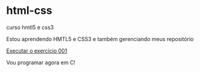 # html-css
 curso hmtl5 e css3

 Estou aprendendo HMTL5 e CSS3 e também gerenciando meus repositório

<a href= "https://vitornagayawong.github.io/html-css/exercicios/ex001/index.html">Executar o exercício 001</a>

Vou programar agora em C!

